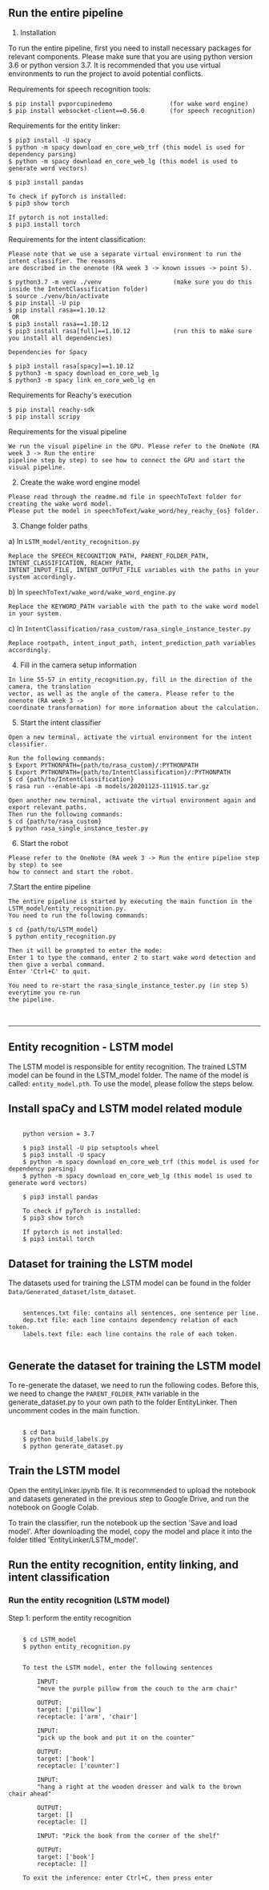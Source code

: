## Run the entire pipeline

1. Installation

To run the entire pipeline, first you need to install necessary packages for relevant components. 
Please make sure that you are using python version 3.6 or python version 3.7. It is recommended 
that you use virtual environments to run the project to avoid potential conflicts.


Requirements for speech recognition tools:
```angular2html
$ pip install pvporcupinedemo                (for wake word engine)
$ pip install websocket-client==0.56.0       (for speech recognition)
```

Requirements for the entity linker:
```angular2html
$ pip3 install -U spacy
$ python -m spacy download en_core_web_trf (this model is used for dependency parsing)
$ python -m spacy download en_core_web_lg (this model is used to generate word vectors)

$ pip3 install pandas

To check if pyTorch is installed:
$ pip3 show torch

If pytorch is not installed:
$ pip3 install torch 
```


Requirements for the intent classification:
```angular2html
Please note that we use a separate virtual environment to run the intent classifier. The reasons 
are described in the onenote (RA week 3 -> known issues -> point 5).

$ python3.7 -m venv ./venv                    (make sure you do this inside the IntentClassification folder)
$ source ./venv/bin/activate
$ pip install -U pip
$ pip install rasa==1.10.12
 OR
$ pip3 install rasa==1.10.12
$ pip3 install rasa[full]==1.10.12            (run this to make sure you install all dependencies)

Dependencies for Spacy

$ pip3 install rasa[spacy]==1.10.12
$ python3 -m spacy download en_core_web_lg
$ python3 -m spacy link en_core_web_lg en
```

Requirements for Reachy's execution
```angular2html
$ pip install reachy-sdk
$ pip install scripy
```

Requirements for the visual pipeline
```angular2html
We run the visual pipeline in the GPU. Please refer to the OneNote (RA week 3 -> Run the entire 
pipeline step by step) to see how to connect the GPU and start the visual pipeline.
```

2. Create the wake word engine model

```angular2html
Please read through the readme.md file in speechToText folder for creating the wake word model.
Please put the model in speechToText/wake_word/hey_reachy_{os} folder.
```

3. Change folder paths

a) In <code>LSTM_model/entity_recognition.py</code>

```angular2html
Replace the SPEECH_RECOGNITION_PATH, PARENT_FOLDER_PATH, INTENT_CLASSIFICATION, REACHY_PATH,
INTENT_INPUT_FILE, INTENT_OUTPUT_FILE variables with the paths in your system accordingly.
```

b) In <code>speechToText/wake_word/wake_word_engine.py</code>
```angular2html
Replace the KEYWORD_PATH variable with the path to the wake word model in your system.
```

c) In <code>IntentClassification/rasa_custom/rasa_single_instance_tester.py</code>
```angular2html
Replace rootpath, intent_input_path, intent_prediction_path variables accordingly.
```

4. Fill in the camera setup information
```angular2html
In line 55-57 in entity_recognition.py, fill in the direction of the camera, the translation 
vector, as well as the angle of the camera. Please refer to the onenote (RA week 3 -> 
coordinate transformation) for more information about the calculation.
```

5. Start the intent classifier
```angular2html
Open a new terminal, activate the virtual environment for the intent classifier. 

Run the following commands:
$ Export PYTHONPATH={path/to/rasa_custom}/:PYTHONPATH
$ Export PYTHONPATH={path/to/IntentClassification}/:PYTHONPATH
$ cd {path/to/IntentClassification}
$ rasa run --enable-api -m models/20201123-111915.tar.gz

Open another new terminal, activate the virtual environment again and export relevant paths.
Then run the following commands:
$ cd {path/to/rasa_custom}
$ python rasa_single_instance_tester.py
```

6. Start the robot
```angular2html
Please refer to the OneNote (RA week 3 -> Run the entire pipeline step by step) to see 
how to connect and start the robot.
```

7.Start the entire pipeline
```angular2html
The entire pipeline is started by executing the main function in the LSTM_model/entity_recognition.py.
You need to run the following commands:

$ cd {path/to/LSTM_model}
$ python entity_recognition.py

Then it will be prompted to enter the mode:
Enter 1 to type the command, enter 2 to start wake word detection and then give a verbal command.
Enter 'Ctrl+C' to quit.

You need to re-start the rasa_single_instance_tester.py (in step 5) everytime you re-run 
the pipeline.
```



<br><hr>

## Entity recognition - LSTM model
The LSTM model is responsible for entity recognition. 
The trained LSTM model can be found in the LSTM_model folder. 
The name of the model is called: <code>entity_model.pth</code>.
To use the model, please follow the steps below.

## Install spaCy and LSTM model related module

```angular2html

    python version = 3.7

    $ pip3 install -U pip setuptools wheel
    $ pip3 install -U spacy
    $ python -m spacy download en_core_web_trf (this model is used for dependency parsing)
    $ python -m spacy download en_core_web_lg (this model is used to generate word vectors)

    $ pip3 install pandas

    To check if pyTorch is installed:
    $ pip3 show torch

    If pytorch is not installed:
    $ pip3 install torch 
```

## Dataset for training the LSTM model
    
The datasets used for training the LSTM model can be 
    found in the folder <code>Data/Generated_dataset/lstm_dataset</code>.

```angular2html
    
    sentences.txt file: contains all sentences, one sentence per line.
    dep.txt file: each line contains dependency relation of each token.
    labels.text file: each line contains the role of each token.
    
```

## Generate the dataset for training the LSTM model

To re-generate the dataset, we need to run the following codes. Before this, we need to
change the <code>PARENT_FOLDER_PATH</code> variable in the generate_dataset.py to your own path
to the folder EntityLinker. Then uncomment codes in the main function.

```angular2html

    $ cd Data
    $ python build_labels.py     
    $ python generate_dataset.py

```

## Train the LSTM model

    
Open the entityLinker.ipynb file. It is recommended to upload the notebook and datasets 
generated in the previous step to Google Drive, and run the notebook on Google Colab.

To train the classifier, run the notebook up the section 'Save and load model'. After downloading
the model, copy the model and place it into the folder titled 'EntityLinker/LSTM_model'.
    


## Run the entity recognition, entity linking, and intent classification

### Run the entity recognition (LSTM model)

Step 1: perform the entity recognition
```angular2html
    
    $ cd LSTM_model
    $ python entity_recognition.py
    
    
    To test the LSTM model, enter the following sentences
    
        INPUT:
        "move the purple pillow from the couch to the arm chair"
        
        OUTPUT: 
        target: ['pillow']
        receptacle: ['arm', 'chair']
    
        INPUT:
        "pick up the book and put it on the counter"
    
        OUTPUT: 
        target: ['book']
        receptacle: ['counter']
    
        INPUT:
        "hang a right at the wooden dresser and walk to the brown chair ahead"

        OUTPUT: 
        target: []
        receptacle: []

        INPUT: "Pick the book from the corner of the shelf"

        OUTPUT:
        target: ['book']
        receptacle: []
    
    To exit the inference: enter Ctrl+C, then press enter

```
